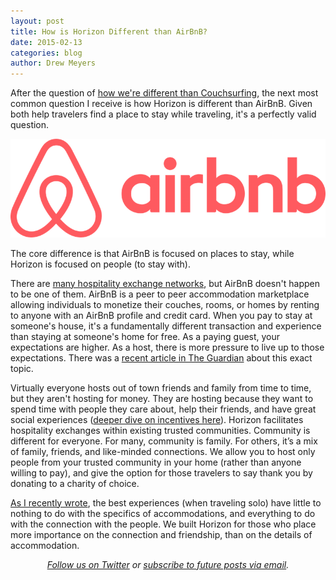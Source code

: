 ```yaml
---
layout: post
title: How is Horizon Different than AirBnB?
date: 2015-02-13
categories: blog
author: Drew Meyers
---
```

After the question of [how we're different than Couchsurfing](http://www.horizonapp.co/blog/couchsurfing-differences/), the next most common question I receive is how Horizon is different than AirBnB. Given both help travelers find a place to stay while traveling, it's a perfectly valid question.

![](/assets/Airbnb_Logo.png)

The core difference is that AirBnB is focused on places to stay, while Horizon is focused on people (to stay with).

There are [many hospitality exchange networks](http://www.horizonapp.co/blog/hospitality-networks-history/), but AirBnB doesn't happen to be one of them. AirBnB is a peer to peer accommodation marketplace allowing individuals to monetize their couches, rooms, or homes by renting to anyone with an AirBnB profile and credit card. When you pay to stay at someone's house, it's a fundamentally different transaction and experience than staying at someone's home for free. As a paying guest, your expectations are higher. As a host, there is more pressure to live up to those expectations. There was a [recent article in The Guardian](http://www.theguardian.com/travel/2015/feb/10/why-id-rather-take-a-free-couchsurfer-than-make-money-from-airbnb) about this exact topic.

Virtually everyone hosts out of town friends and family from time to time, but they aren't hosting for money. They are hosting because they want to spend time with people they care about, help their friends, and have great social experiences ([deeper dive on incentives here](http://www.horizonapp.co/blog/incentives-hosting-hospitality-networks/)). Horizon facilitates hospitality exchanges within existing trusted communities. Community is different for everyone. For many, community is family. For others, it’s a mix of family, friends, and like-minded connections. We allow you to host only people from your trusted community in your home (rather than anyone willing to pay), and give the option for those travelers to say thank you by donating to a charity of choice.

[As I recently wrote](http://www.horizonapp.co/blog/airbnb-hack-horizon/), the best experiences (when traveling solo) have little to nothing to do with the specifics of accommodations, and everything to do with the connection with the people. We built Horizon for those who place more importance on the connection and friendship, than on the details of accommodation.

<p align="center"><em><a href="https://twitter.com/gethorizonapp">Follow us on Twitter</a> or <a href="http://feedburner.google.com/fb/a/mailverify?uri=horizonapp/GCAe">subscribe to future posts via email</a>.</em></p>